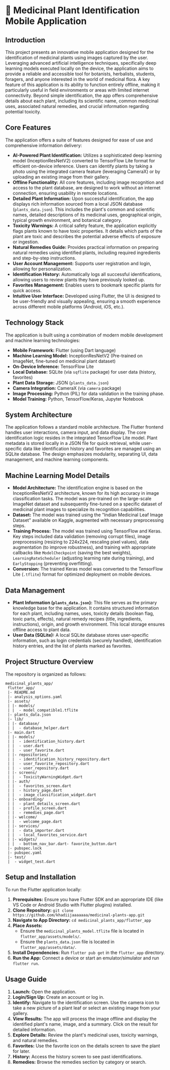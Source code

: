 # 🌿 Medicinal Plant Identification Mobile Application

## Introduction

This project presents an innovative mobile application designed for the identification of medicinal plants using images captured by the user. Leveraging advanced artificial intelligence techniques, specifically deep learning models executed locally on the device, the application aims to provide a reliable and accessible tool for botanists, herbalists, students, foragers, and anyone interested in the world of medicinal flora. A key feature of this application is its ability to function entirely offline, making it particularly useful in field environments or areas with limited internet connectivity. Beyond simple identification, the app offers comprehensive details about each plant, including its scientific name, common medicinal uses, associated natural remedies, and crucial information regarding potential toxicity.


## Core Features

The application offers a suite of features designed for ease of use and comprehensive information delivery:

*   **AI-Powered Plant Identification:** Utilizes a sophisticated deep learning model (InceptionResNetV2) converted to TensorFlow Lite format for efficient on-device inference. Users can identify plants by taking a photo using the integrated camera feature (leveraging CameraX) or by uploading an existing image from their gallery.
*   **Offline Functionality:** All core features, including image recognition and access to the plant database, are designed to work without an internet connection, ensuring usability in remote locations.
*   **Detailed Plant Information:** Upon successful identification, the app displays rich information sourced from a local JSON database (`plants_data.json`). This includes the plant's common and scientific names, detailed descriptions of its medicinal uses, geographical origin, typical growth environment, and botanical category.
*   **Toxicity Warnings:** A critical safety feature, the application explicitly flags plants known to have toxic properties. It details which parts of the plant are toxic and describes the potential adverse effects of exposure or ingestion.
*   **Natural Remedies Guide:** Provides practical information on preparing natural remedies using identified plants, including required ingredients and step-by-step instructions.
*   **User Account Management:** Supports user registration and login, allowing for personalization.
*   **Identification History:** Automatically logs all successful identifications, allowing users to review plants they have previously looked up.
*   **Favorites Management:** Enables users to bookmark specific plants for quick access.
*   **Intuitive User Interface:** Developed using Flutter, the UI is designed to be user-friendly and visually appealing, ensuring a smooth experience across different mobile platforms (Android, iOS, etc.).

## Technology Stack

The application is built using a combination of modern mobile development and machine learning technologies:

*   **Mobile Framework:** Flutter (using Dart language)
*   **Machine Learning Model:** InceptionResNetV2 (Pre-trained on ImageNet, fine-tuned on medicinal plant dataset)
*   **On-Device Inference:** TensorFlow Lite
*   **Local Database:** SQLite (via `sqflite` package) for user data (history, favorites)
*   **Plant Data Storage:** JSON (`plants_data.json`)
*   **Camera Integration:** CameraX (via `camera` package)
*   **Image Processing:** Python (PIL) for data validation in the training phase.
*   **Model Training:** Python, TensorFlow/Keras, Jupyter Notebook

## System Architecture

The application follows a standard mobile architecture. The Flutter frontend handles user interactions, camera input, and data display. The core identification logic resides in the integrated TensorFlow Lite model. Plant metadata is stored locally in a JSON file for quick retrieval, while user-specific data like identification history and favorites are managed using an SQLite database. The design emphasizes modularity, separating UI, data management, and machine learning components.

## Machine Learning Model Details

*   **Model Architecture:** The identification engine is based on the InceptionResNetV2 architecture, known for its high accuracy in image classification tasks. The model was pre-trained on the large-scale ImageNet dataset and subsequently fine-tuned on a specific dataset of medicinal plant images to specialize its recognition capabilities.
*   **Dataset:** The model was trained using the "Indian Medicinal Leaf Image Dataset" available on Kaggle, augmented with necessary preprocessing steps.
*   **Training Process:** The model was trained using TensorFlow and Keras. Key steps included data validation (removing corrupt files), image preprocessing (resizing to 224x224, rescaling pixel values), data augmentation (to improve robustness), and training with appropriate callbacks like `ModelCheckpoint` (saving the best weights), `LearningRateScheduler` (adjusting learning rate during training), and `EarlyStopping` (preventing overfitting).
*   **Conversion:** The trained Keras model was converted to the TensorFlow Lite (`.tflite`) format for optimized deployment on mobile devices.

## Data Management

*   **Plant Information (`plants_data.json`):** This file serves as the primary knowledge base for the application. It contains structured information for each plant, including names, uses, toxicity details (boolean flag, toxic parts, effects), natural remedy recipes (title, ingredients, instructions), origin, and growth environment. This local storage ensures offline access to plant data.
*   **User Data (SQLite):** A local SQLite database stores user-specific information, such as login credentials (securely handled), identification history entries, and the list of plants marked as favorites.

## Project Structure Overview

The repository is organized as follows:

```
medicinal_plants_app/
 flutter_app/
 |- README.md
 |- analysis_options.yaml
 |- assets/
 | |- models/
 | |  - model_compatible1.tflite
 |- plants_data.json
 |- lib/
 | |- database/
 | |  - database_helper.dart
 |- main.dart
 | |- models/
 | |  - identification_history.dart
 | |  - user.dart
 | |  - user_favorite.dart
 | |- repositories/
 | |  - identification_history_repository.dart
 | |  - user_favorite_repository.dart
 | |  - user_repository.dart
 | |- screens/
 | |  - ToxicityWarningWidget.dart
 | |- auth/
 | |  - favorites_screen.dart
 | |  - history_page.dart
 | |  - image_classification_widget.dart
 | |- onboarding/
 | |  - plant_details_screen.dart
 | |  - profile_screen.dart
 | |  - remedies_page.dart
 | |- welcome/
 | |  - welcome_page.dart
 | |- services/
 | |  - data_importer.dart
 | |  - local_favorites_service.dart
 | |- widgets/
 | |  - bottom_nav_bar.dart- favorite_button.dart
 |- pubspec.lock
 |- pubspec.yaml
 |- test/
 |  - widget_test.dart
```

## Setup and Installation

To run the Flutter application locally:

1.  **Prerequisites:** Ensure you have Flutter SDK and an appropriate IDE (like VS Code or Android Studio with Flutter plugins) installed.
2.  **Clone Repository:** `git clone https://github.com/khadiijaaaaaaa/medicinal-plants-app.git`
3.  **Navigate to App Directory:** `cd medicinal_plants_app/flutter_app`
4.  **Place Assets:**
    *   Ensure the `medicinal_plants_model.tflite` file is located in `flutter_app/assets/models/`.
    *   Ensure the `plants_data.json` file is located in `flutter_app/assets/data/`.
5.  **Install Dependencies:** Run `flutter pub get` in the `flutter_app` directory.
6.  **Run the App:** Connect a device or start an emulator/simulator and run `flutter run`.


## Usage Guide

1.  **Launch:** Open the application.
2.  **Login/Sign Up:** Create an account or log in.
3.  **Identify:** Navigate to the identification screen. Use the camera icon to take a new picture of a plant leaf or select an existing image from your gallery.
4.  **View Results:** The app will process the image offline and display the identified plant's name, image, and a summary. Click on the result for detailed information.
5.  **Explore Details:** Review the plant's medicinal uses, toxicity warnings, and natural remedies.
6.  **Favorites:** Use the favorite icon on the details screen to save the plant for later.
7.  **History:** Access the history screen to see past identifications.
8.  **Remedies:** Browse the remedies section by category or search.
